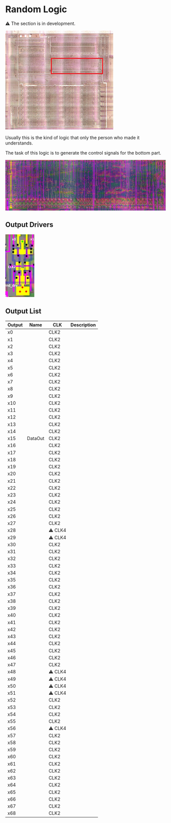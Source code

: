 # Random Logic

:warning: The section is in development.

![locator_random_logic](/imgstore/locator_random_logic.png)

Usually this is the kind of logic that only the person who made it understands.

The task of this logic is to generate the control signals for the bottom part.

![rnd](/imgstore/rnd.jpg)

## Output Drivers

![rnd_drv](/imgstore/modules/rnd_drv.jpg)

## Output List

|Output|Name|CLK|Description|
|---|---|---|---|
|x0| |CLK2| |
|x1| |CLK2| |
|x2| |CLK2 | |
|x3| |CLK2 | |
|x4| |CLK2 | |
|x5| |CLK2 | |
|x6| |CLK2 | |
|x7| |CLK2 | |
|x8| |CLK2 | |
|x9| |CLK2 | |
|x10| |CLK2 | |
|x11| |CLK2 | |
|x12| |CLK2 | |
|x13| |CLK2 | |
|x14| |CLK2 | |
|x15|DataOut|CLK2 | |
|x16| |CLK2 | |
|x17| |CLK2 | |
|x18| |CLK2 | |
|x19| |CLK2 | |
|x20| |CLK2 | |
|x21| |CLK2 | |
|x22| |CLK2 | |
|x23| |CLK2 | |
|x24| |CLK2 | |
|x25| |CLK2 | |
|x26| |CLK2 | |
|x27| |CLK2 | |
|x28| |:warning: CLK4| |
|x29| |:warning: CLK4| |
|x30| |CLK2 | |
|x31| |CLK2 | |
|x32| |CLK2 | |
|x33| |CLK2 | |
|x34| |CLK2 | |
|x35| |CLK2 | |
|x36| |CLK2 | |
|x37| |CLK2 | |
|x38| |CLK2 | |
|x39| |CLK2 | |
|x40| |CLK2 | |
|x41| |CLK2 | |
|x42| |CLK2 | |
|x43| |CLK2 | |
|x44| |CLK2 | |
|x45| |CLK2 | |
|x46| |CLK2 | |
|x47| |CLK2 | |
|x48| |:warning: CLK4| |
|x49| |:warning: CLK4| |
|x50| |:warning: CLK4| |
|x51| |:warning: CLK4| |
|x52| |CLK2 | |
|x53| |CLK2 | |
|x54| |CLK2 | |
|x55| |CLK2 | |
|x56| |:warning: CLK4| |
|x57| |CLK2 | |
|x58| |CLK2 | |
|x59| |CLK2 | |
|x60| |CLK2 | |
|x61| |CLK2 | |
|x62| |CLK2 | |
|x63| |CLK2 | |
|x64| |CLK2 | |
|x65| |CLK2 | |
|x66| |CLK2 | |
|x67| |CLK2 | |
|x68| |CLK2 | |
